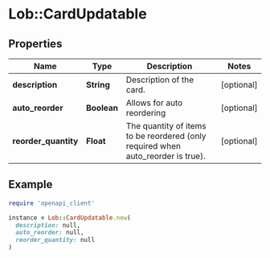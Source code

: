 # Lob::CardUpdatable

## Properties

| Name | Type | Description | Notes |
| ---- | ---- | ----------- | ----- |
| **description** | **String** | Description of the card. | [optional] |
| **auto_reorder** | **Boolean** | Allows for auto reordering | [optional] |
| **reorder_quantity** | **Float** | The quantity of items to be reordered (only required when auto_reorder is true). | [optional] |

## Example

```ruby
require 'openapi_client'

instance = Lob::CardUpdatable.new(
  description: null,
  auto_reorder: null,
  reorder_quantity: null
)
```

